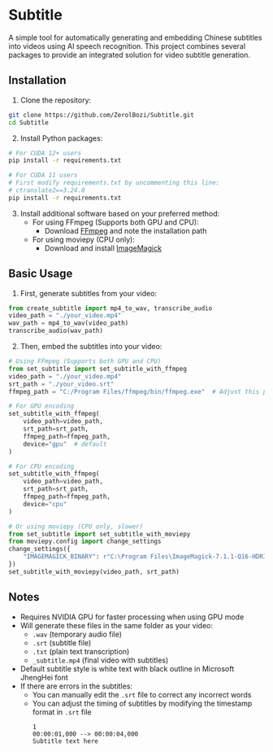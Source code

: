 # Subtitle
A simple tool for automatically generating and embedding Chinese subtitles into videos using AI speech recognition. This project combines several packages to provide an integrated solution for video subtitle generation.

## Installation
1. Clone the repository:
```bash
git clone https://github.com/ZerolBozi/Subtitle.git
cd Subtitle
```

2. Install Python packages:
```bash
# For CUDA 12+ users
pip install -r requirements.txt
```
```bash
# For CUDA 11 users
# First modify requirements.txt by uncommenting this line:
# ctranslate2==3.24.0
pip install -r requirements.txt
```

3. Install additional software based on your preferred method:
   - For using FFmpeg (Supports both GPU and CPU):
     - Download [FFmpeg](https://www.gyan.dev/ffmpeg/builds/) and note the installation path
   - For using moviepy (CPU only):
     - Download and install [ImageMagick](https://imagemagick.org/script/download.php)

## Basic Usage
1. First, generate subtitles from your video:
```python
from create_subtitle import mp4_to_wav, transcribe_audio
video_path = "./your_video.mp4"
wav_path = mp4_to_wav(video_path)
transcribe_audio(wav_path)
```

2. Then, embed the subtitles into your video:
```python
# Using FFmpeg (Supports both GPU and CPU)
from set_subtitle import set_subtitle_with_ffmpeg
video_path = "./your_video.mp4"
srt_path = "./your_video.srt"
ffmpeg_path = "C:/Program Files/ffmpeg/bin/ffmpeg.exe"  # Adjust this path

# For GPU encoding
set_subtitle_with_ffmpeg(
    video_path=video_path,
    srt_path=srt_path,
    ffmpeg_path=ffmpeg_path,
    device="gpu"  # default
)

# For CPU encoding
set_subtitle_with_ffmpeg(
    video_path=video_path,
    srt_path=srt_path,
    ffmpeg_path=ffmpeg_path,
    device="cpu"
)

# Or using moviepy (CPU only, slower)
from set_subtitle import set_subtitle_with_moviepy
from moviepy.config import change_settings
change_settings({
    "IMAGEMAGICK_BINARY": r"C:\Program Files\ImageMagick-7.1.1-Q16-HDRI\magick.exe"
})
set_subtitle_with_moviepy(video_path, srt_path)
```

## Notes
- Requires NVIDIA GPU for faster processing when using GPU mode
- Will generate these files in the same folder as your video:
  - `.wav` (temporary audio file)
  - `.srt` (subtitle file)
  - `.txt` (plain text transcription)
  - `_subtitle.mp4` (final video with subtitles)
- Default subtitle style is white text with black outline in Microsoft JhengHei font
- If there are errors in the subtitles:
  - You can manually edit the `.srt` file to correct any incorrect words
  - You can adjust the timing of subtitles by modifying the timestamp format in `.srt` file
    ```
    1
    00:00:01,000 --> 00:00:04,000
    Subtitle text here
    ```
